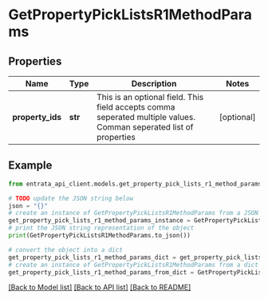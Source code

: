 # GetPropertyPickListsR1MethodParams


## Properties

Name | Type | Description | Notes
------------ | ------------- | ------------- | -------------
**property_ids** | **str** | This is an optional field. This field accepts comma seperated multiple values. Comman seperated list of properties | [optional] 

## Example

```python
from entrata_api_client.models.get_property_pick_lists_r1_method_params import GetPropertyPickListsR1MethodParams

# TODO update the JSON string below
json = "{}"
# create an instance of GetPropertyPickListsR1MethodParams from a JSON string
get_property_pick_lists_r1_method_params_instance = GetPropertyPickListsR1MethodParams.from_json(json)
# print the JSON string representation of the object
print(GetPropertyPickListsR1MethodParams.to_json())

# convert the object into a dict
get_property_pick_lists_r1_method_params_dict = get_property_pick_lists_r1_method_params_instance.to_dict()
# create an instance of GetPropertyPickListsR1MethodParams from a dict
get_property_pick_lists_r1_method_params_from_dict = GetPropertyPickListsR1MethodParams.from_dict(get_property_pick_lists_r1_method_params_dict)
```
[[Back to Model list]](../README.md#documentation-for-models) [[Back to API list]](../README.md#documentation-for-api-endpoints) [[Back to README]](../README.md)



